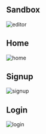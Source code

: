## Sandbox
![editor](https://github.com/adithyanandakumar/CodeSandBox/assets/80444800/efca5001-35e9-453b-b8ec-f5fc557cfa04)

## Home
![home](https://github.com/adithyanandakumar/CodeSandBox/assets/80444800/bd6a88b4-decf-4528-b1d0-963f249b3e38)

## Signup
![signup](https://github.com/adithyanandakumar/CodeSandBox/assets/80444800/6d4374d4-386f-454f-a4c3-30fe85f3fafb)

## Login
![login](https://github.com/adithyanandakumar/CodeSandBox/assets/80444800/7268b299-c981-4141-9c6f-b3e084c4c63c673c)


